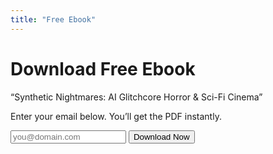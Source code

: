 ```yaml
---
title: "Free Ebook"
---
```

<h1>Download Free Ebook</h1>
<p>“Synthetic Nightmares: AI Glitchcore Horror & Sci-Fi Cinema”</p>
<p>Enter your email below. You’ll get the PDF instantly.</p>
<form action="https://app.convertkit.com/forms/8469338/subscriptions" method="post">
  <input type="email" name="email_address" placeholder="you@domain.com" required>
  <button type="submit" class="cta-button">Download Now</button>
</form>
